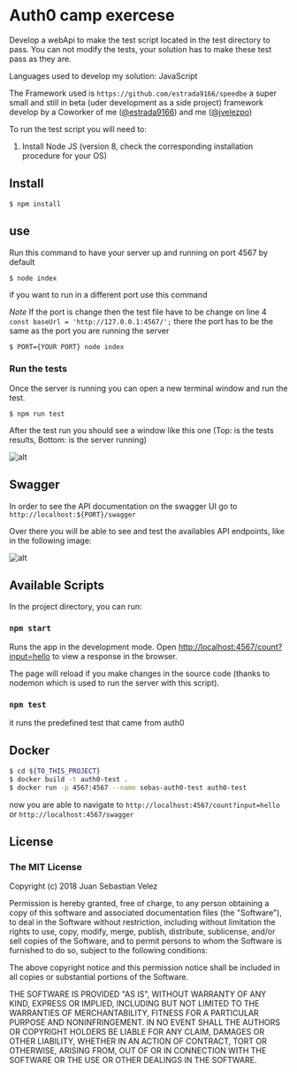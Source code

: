 # Auth0 camp exercese

Develop a webApi to make the test script located in the test directory to pass. You can not modify the tests, your solution has to make these test pass as they are.

Languages used to develop my solution: JavaScript

The Framework used is `https://github.com/estrada9166/speedbe` a super small and still in beta (uder development as a side project) framework develop by a Coworker of me ([@estrada9166](https://github.com/estrada9166)) and me ([@jvelezpo](https://github.com/jvelezpo))

To run the test script you will need to:

1. Install Node JS (version 8, check the corresponding installation procedure for your OS)

## Install
```shell
$ npm install
```

## use

Run this command to have your server up and running on port 4567 by default
```shell
$ node index
```

if you want to run in a different port use this command

*Note* If the port is change then the test file have to be change on line 4 `const baseUrl = 'http://127.0.0.1:4567/';` there the port has to be the same as the port you are running the server
```shell
$ PORT={YOUR PORT} node index
```

### Run the tests

Once the server is running you can open a new terminal window and run the test.
```shell
$ npm run test
```
After the test run you should see a window like this one (Top: is the tests results, Bottom: is the server running)

![alt](https://lh3.googleusercontent.com/JEHsyqTc-0bQ4rgJiPgBbC_BLDu6Cx1-BfsmBgIKqVRNQSDsq6pOB_2mroOKrE-kh0s75Z61RkoREIxjOt7PaRePUkWMINttMZQVwbN6wGQEZ6WuIIlQl6FoO7VFzwb_H2G5M3SAbGHXMqpykPfbfXoIoIKVWnlSza6THMcxwzQqNVKC7gA-zOsV4ISHveYSVwYEq1YP0JdQpme7wETdug1nuhRPrFkAfvYcwqMGF9nwJNy37im0LNDaIKIJR-azS_yEexWcKKzy7vM4wsZx1AQLBXD6o38h-uhdC6FUlA0LEr8F-BQB2TT1RtwF-hsoJ4w5N29iIFObPft5xb95gsut5J0G_FdeaeTNRNToNo5nwq7YW2a0k6RWOGR88ZhFzBb9jbHrcB1mkvCZBsPYT1rvcrPWvSHZezDjDlyOF4rpOgYxUtbD2gzpCyEU-Hy1igCLXeyNg50mJ1IxCcWPGbpWsoYihaUi_D7JDRXBrLFWrqkZo5NxCuT_vSc1SzxyLFvBYCeF1axmouGgTIwnLEp4BaavKtl7oCsHsDmGxEnT_l4TUJ_QXY6LpsQWuOTUgKQxg21UKYzaCuEeoh4xprlItwuZ5IOCVgAYsvB2iQ5SQHXc5ol0PHvIL0CQj7oXzP7NOcd6rMZhMaGmhXtzo41ANl5qWC3sFg=w1688-h1336-no)

## Swagger

In order to see the API documentation on the swagger UI go to `http://localhost:${PORT}/swagger`

Over there you will be able to see and test the availables API endpoints, like in the following image:

![alt](https://lh3.googleusercontent.com/q_bK1zwH5kNYXR64TkKbB-7UakvokI9z9kUOQXXuzticIdF0Pv84XwfA5PuPaswwxI7QV2JfYovdYWyHCDTAXp8W8NaJ0DhpXrfmcwSaHJdrWGwZ3_6jTD5QkB53P-KW3_3XdTQyjCqCP_5p__wUD3jK66LTf2V5U2xPQoc-nprETUkpCXGcUnEEXbZfc8iPhkgnCmfuqw71VYiwWSvcu14ezYHaF-V8UVe6u5cFN9Js2oWGIxVM-xPmqCpS3ET-UL4-kCb8-vRpQS9Ut6pEYbtNJcgqDu7z2WUU8OihIyzwjIhjaYMiwjh_91RUjQFe71VbzOSGS_pa4HSW17SZO0Z1lWZ8HUy1Lh5SiIIzwdsRC2KX0ge2ppQBqAK6mgfXgqxzqR58zCxfaGoiHo0UaF423s-0jmjC9FfhOpxqqtX7AhBtIgFVOGavDFF5lZHTSqQMoXmdTk_6kurkxbclkVx5eFyImZHUqwn47XitZFsz1v8ayhNdZOvpX1IAMOqKNqUT6ZQznZm-Vn-2uiLuHjwJ2yMbu0G-x9vW24tWOzvHInkqrmMFoUEBGtIwZJ8f9ByqAqjIwKbhtbD-nQYjn_vlBH_ZQuaaUmALe-tl=w2312-h1906-no)

## Available Scripts

In the project directory, you can run:

### `npm start`

Runs the app in the development mode.
Open [http://localhost:4567/count?input=hello](http://localhost:4567/count?input=hello) to view a response in the browser.

The page will reload if you make changes in the source code (thanks to nodemon which is used to run the server with this script).

### `npm test`

it runs the predefined test that came from auth0


## Docker
```bash
$ cd ${TO_THIS_PROJECT}
$ docker build -t auth0-test .
$ docker run -p 4567:4567 --name sebas-auth0-test auth0-test
```

now you are able to navigate to `http://localhost:4567/count?input=hello` or `http://localhost:4567/swagger`

## License
### The MIT License

Copyright (c) 2018 Juan Sebastian Velez

Permission is hereby granted, free of charge, to any person obtaining a copy
of this software and associated documentation files (the "Software"), to deal
in the Software without restriction, including without limitation the rights
to use, copy, modify, merge, publish, distribute, sublicense, and/or sell
copies of the Software, and to permit persons to whom the Software is
furnished to do so, subject to the following conditions:

The above copyright notice and this permission notice shall be included in
all copies or substantial portions of the Software.

THE SOFTWARE IS PROVIDED "AS IS", WITHOUT WARRANTY OF ANY KIND, EXPRESS OR
IMPLIED, INCLUDING BUT NOT LIMITED TO THE WARRANTIES OF MERCHANTABILITY,
FITNESS FOR A PARTICULAR PURPOSE AND NONINFRINGEMENT. IN NO EVENT SHALL THE
AUTHORS OR COPYRIGHT HOLDERS BE LIABLE FOR ANY CLAIM, DAMAGES OR OTHER
LIABILITY, WHETHER IN AN ACTION OF CONTRACT, TORT OR OTHERWISE, ARISING FROM,
OUT OF OR IN CONNECTION WITH THE SOFTWARE OR THE USE OR OTHER DEALINGS IN
THE SOFTWARE.